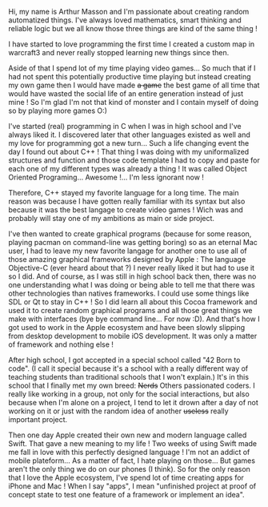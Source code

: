 Hi, my name is Arthur Masson and I'm passionate about creating random automatized things. I've always loved mathematics, smart thinking and reliable logic but we all know those three things are kind of the same thing !

I have started to love programming the first time I created a custom map in warcraft3 and never really stopped learning new things since then.

Aside of that I spend lot of my time playing video games... So much that if I had not spent this potentially productive time playing but instead creating my own game then I would have made ~~a game~~ the best game of all time that would have wasted the social life of an entire generation instead of just mine ! So I'm glad I'm not that kind of monster and I contain myself of doing so by playing more games O:)

I've started (real) programming in C when I was in high school and I've always liked it. I discovered later that other languages existed as well and my love for programming got a new turn... Such a life changing event the day I found out about C++ ! That thing I was doing with my uniformalized structures and function and those code template I had to copy and paste for each one of my different types was already a thing ! It was called Object Oriented Programing... Awesome !... I'm less ignorant now !

Therefore, C++ stayed my favorite language for a long time. The main reason was because I have gotten really familiar with its syntax but also because it was the best langage to create video games ! Wich was and probably will stay one of my ambitions as main or side project.

I've then wanted to create graphical programs (because for some reason, playing pacman on command-line was getting boring) so as an eternal Mac user, I had to leave my new favorite langage for another one to use all of those amazing graphical frameworks designed by Apple : The language Objective-C (ever heard about that ?) I never really liked it but had to use it so I did. And of course, as I was still in high school back then, there was no one understanding what I was doing or being able to tell me that there was other technologies than natives frameworks. I could use some things like SDL or Qt to stay in C++ ! So I did learn all about this Cocoa framework and used it to create random graphical programs and all those great things we make with interfaces (bye bye command line... For now :D). And that's how I got used to work in the Apple ecosystem and have been slowly slipping from desktop development to mobile iOS development. It was only a matter of framework and nothing else !

After high school, I got accepted in a special school called "42 Born to code". (I call it special because it's a school with a really different way of teaching students than traditional schools that I won't explain.) It's in this school that I finally met my own breed: ~~Nerds~~ Others passionated coders.
I really like working in a group, not only for the social interactions, but also because when I'm alone on a project, I tend to let it drown after a day of not working on it or just with the random idea of another ~~useless~~ really important project.

Then one day Apple created their own new and modern language called Swift. That gave a new meaning to my life ! Two weeks of using Swift made me fall in love with this perfectly designed language ! I'm not an addict of mobile plateform... As a matter of fact, I hate playing on those... But games aren't the only thing we do on our phones (I think). So for the only reason that I love the Apple ecosystem, I've spend lot of time creating apps for iPhone and Mac ! When I say "apps", I mean "unfinished project at proof of concept state to test one feature of a framework or implement an idea".

